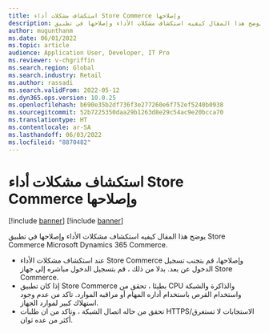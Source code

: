 ```yaml
---
title: استكشاف مشكلات أداء Store Commerce وإصلاحها
description: يوضح هذا المقال كيفيه استكشاف مشكلات الأداء وإصلاحها في تطبيق Store Commerce Microsoft Dynamics 365 Commerce.
author: mugunthanm
ms.date: 06/01/2022
ms.topic: article
audience: Application User, Developer, IT Pro
ms.reviewer: v-chgriffin
ms.search.region: Global
ms.search.industry: Retail
ms.author: rassadi
ms.search.validFrom: 2022-05-12
ms.dyn365.ops.version: 10.0.25
ms.openlocfilehash: b690e35b2df736f3e277260e6f752ef5240b0938
ms.sourcegitcommit: 52b7225350daa29b1263d8e29c54ac9e20bcca70
ms.translationtype: HT
ms.contentlocale: ar-SA
ms.lasthandoff: 06/03/2022
ms.locfileid: "8870482"
---
```

# <a name="troubleshoot-store-commerce-performance-issues"></a>استكشاف مشكلات أداء Store Commerce وإصلاحها

[!include [banner](../includes/banner.md)]
[!include [banner](../includes/preview-banner.md)]

يوضح هذا المقال كيفيه استكشاف مشكلات الأداء وإصلاحها في تطبيق Store Commerce Microsoft Dynamics 365 Commerce.

- عند استكشاف مشكلات الأداء Store Commerce وإصلاحها، قم بتجنب تسجيل الدخول عن بعد. بدلا من ذلك ، قم بتسجيل الدخول مباشره إلى جهاز Store Commerce.
- إذا كان تطبيق Store Commerce بطيئا ، تحقق من CPU والذاكرة والشبكة واستخدام القرص باستخدام أداره المهام أو مراقبه الموارد. تاكد من عدم وجود استهلاك كبير لموارد الجهاز.
- تحقق من حاله اتصال الشبكة ، وتاكد من ان طلبات HTTPS/الاستجابات لا تستغرق أكثر من عده ثوان.
